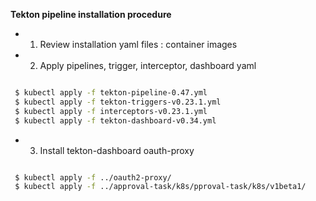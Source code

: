 **Tekton pipeline installation procedure**

- 1. Review installation yaml files : container images

- 2. Apply pipelines, trigger, interceptor, dashboard yaml

```bash

 $ kubectl apply -f tekton-pipeline-0.47.yml  
 $ kubectl apply -f tekton-triggers-v0.23.1.yml
 $ kubectl apply -f interceptors-v0.23.1.yml  
 $ kubectl apply -f tekton-dashboard-v0.34.yml  

```

- 3. Install tekton-dashboard oauth-proxy


```bash

 $ kubectl apply -f ../oauth2-proxy/
 $ kubectl apply -f ../approval-task/k8s/pproval-task/k8s/v1beta1/

```
